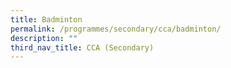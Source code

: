 ```yaml
---
title: Badminton
permalink: /programmes/secondary/cca/badminton/
description: ""
third_nav_title: CCA (Secondary)
---
```

